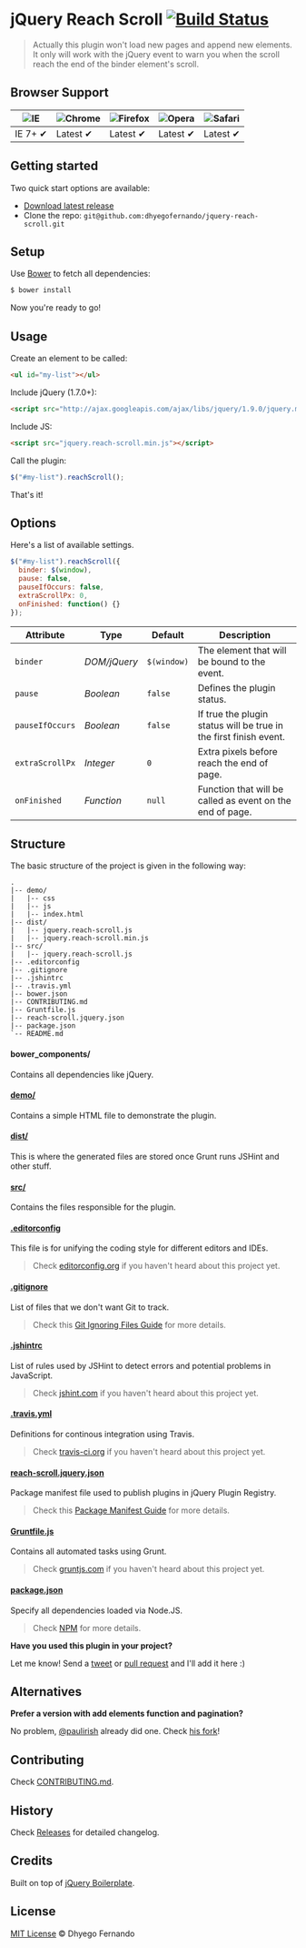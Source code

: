 # jQuery Reach Scroll [![Build Status](https://travis-ci.org/dhyegofernando/jquery-reach-scroll.svg?branch=master)](https://travis-ci.org/dhyegofernando/jquery-reach-scroll)

> Actually this plugin won't load new pages and append new elements. It only will work with the jQuery event to warn you when the scroll reach the end of the binder element's scroll.

## Browser Support

![IE](https://raw.github.com/alrra/browser-logos/master/internet-explorer/internet-explorer_48x48.png) | ![Chrome](https://raw.github.com/alrra/browser-logos/master/chrome/chrome_48x48.png) | ![Firefox](https://raw.github.com/alrra/browser-logos/master/firefox/firefox_48x48.png) | ![Opera](https://raw.github.com/alrra/browser-logos/master/opera/opera_48x48.png) | ![Safari](https://raw.github.com/alrra/browser-logos/master/safari/safari_48x48.png)
--- | --- | --- | --- | --- |
IE 7+ ✔ | Latest ✔ | Latest ✔ | Latest ✔ | Latest ✔ |

## Getting started

Two quick start options are available:

* [Download latest release](https://github.com/dhyegofernando/jquery-reach-scroll/releases)
* Clone the repo: `git@github.com:dhyegofernando/jquery-reach-scroll.git`

## Setup

Use [Bower](http://bower.io) to fetch all dependencies:

```sh
$ bower install
```

Now you're ready to go!

## Usage

Create an element to be called:

```html
<ul id="my-list"></ul>
```

Include jQuery (1.7.0+):

```html
<script src="http://ajax.googleapis.com/ajax/libs/jquery/1.9.0/jquery.min.js"></script>
```

Include JS:

```html
<script src="jquery.reach-scroll.min.js"></script>
```

Call the plugin:

```javascript
$("#my-list").reachScroll();
```

That's it!

## Options

Here's a list of available settings.

```javascript
$("#my-list").reachScroll({
  binder: $(window),
  pause: false,
  pauseIfOccurs: false,
  extraScrollPx: 0,
  onFinished: function() {}
});
```

Attribute        | Type         | Default      | Description
---              | ---          | ---          | ---
`binder`         | *DOM/jQuery* | `$(window)`  | The element that will be bound to the event.
`pause`          | *Boolean*    | `false`      | Defines the plugin status.
`pauseIfOccurs`  | *Boolean*    | `false`      | If true the plugin status will be true in the first finish event.
`extraScrollPx`  | *Integer*    | `0`          | Extra pixels before reach the end of page.
`onFinished`     | *Function*   | `null`       | Function that will be called as event on the end of page.

## Structure

The basic structure of the project is given in the following way:

```
.
|-- demo/
|   |-- css
|   |-- js
|   |-- index.html
|-- dist/
|   |-- jquery.reach-scroll.js
|   |-- jquery.reach-scroll.min.js
|-- src/
|   |-- jquery.reach-scroll.js
|-- .editorconfig
|-- .gitignore
|-- .jshintrc
|-- .travis.yml
|-- bower.json
|-- CONTRIBUTING.md
|-- Gruntfile.js
|-- reach-scroll.jquery.json
|-- package.json
`-- README.md
```

#### bower_components/

Contains all dependencies like jQuery.

#### [demo/](https://github.com/dhyegofernando/jquery-reach-scroll/tree/master/demo)

Contains a simple HTML file to demonstrate the plugin.

#### [dist/](https://github.com/dhyegofernando/jquery-reach-scroll/tree/master/dist)

This is where the generated files are stored once Grunt runs JSHint and other stuff.

#### [src/](https://github.com/dhyegofernando/jquery-reach-scroll/tree/master/src)

Contains the files responsible for the plugin.

#### [.editorconfig](https://github.com/dhyegofernando/jquery-reach-scroll/tree/master/.editorconfig)

This file is for unifying the coding style for different editors and IDEs.

> Check [editorconfig.org](http://editorconfig.org) if you haven't heard about this project yet.

#### [.gitignore](https://github.com/dhyegofernando/jquery-reach-scroll/tree/master/.gitignore)

List of files that we don't want Git to track.

> Check this [Git Ignoring Files Guide](https://help.github.com/articles/ignoring-files) for more details.

#### [.jshintrc](https://github.com/dhyegofernando/jquery-reach-scroll/tree/master/.jshintrc)

List of rules used by JSHint to detect errors and potential problems in JavaScript.

> Check [jshint.com](http://jshint.com/about/) if you haven't heard about this project yet.

#### [.travis.yml](https://github.com/dhyegofernando/jquery-reach-scroll/tree/master/.travis.yml)

Definitions for continous integration using Travis.

> Check [travis-ci.org](http://about.travis-ci.org/) if you haven't heard about this project yet.

#### [reach-scroll.jquery.json](https://github.com/dhyegofernando/jquery-reach-scroll/tree/master/reach-scroll.jquery.json)

Package manifest file used to publish plugins in jQuery Plugin Registry.

> Check this [Package Manifest Guide](http://plugins.jquery.com/docs/package-manifest/) for more details.

#### [Gruntfile.js](https://github.com/dhyegofernando/jquery-reach-scroll/tree/master/Gruntfile.js)

Contains all automated tasks using Grunt.

> Check [gruntjs.com](http://gruntjs.com) if you haven't heard about this project yet.

#### [package.json](https://github.com/dhyegofernando/jquery-reach-scroll/tree/master/package.json)

Specify all dependencies loaded via Node.JS.

> Check [NPM](https://npmjs.org/doc/json.html) for more details.

**Have you used this plugin in your project?**

Let me know! Send a [tweet](http://twitter.com/dhyegofernando) or [pull request](https://github.com/dhyegofernando/jquery-reach-scroll/pull/new/master) and I'll add it here :)

## Alternatives

**Prefer a version with add elements function and pagination?**

No problem, [@paulirish](https://github.com/paulirish) already did one. Check [his fork](https://github.com/paulirish/infinite-scroll)!

## Contributing

Check [CONTRIBUTING.md](https://github.com/dhyegofernando/jquery-reach-scroll/blob/master/CONTRIBUTING.md).

## History

Check [Releases](https://github.com/dhyegofernando/jquery-reach-scroll/releases) for detailed changelog.

## Credits

Built on top of [jQuery Boilerplate](http://jqueryboilerplate.com).

## License

[MIT License](http://dhyegofernando.mit-license.org/) © Dhyego Fernando

